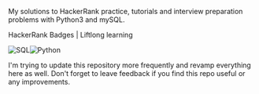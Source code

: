 My solutions to HackerRank practice, tutorials and interview preparation problems with Python3 and mySQL.

HackerRank Badges | Liftlong learning

![SQL](https://github.com/Kanangnut/hackerrank-solutions/assets/130201193/838bb659-fb1e-46cd-a284-fe307db79e4d)![Python](https://github.com/Kanangnut/hackerrank-solutions/assets/130201193/a0484a56-6179-41d4-8ea9-aeae0d1512ef)

I'm trying to update this repository more frequently and revamp everything here as well.
Don't forget to leave feedback if you find this repo useful or any improvements.
